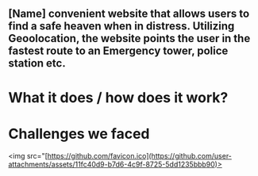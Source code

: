   **[Name]** convenient website that allows users to find a safe heaven when in distress. Utilizing Geoolocation, the website points the user in the fastest route to an Emergency tower, police station etc.
---

# What it does / how does it work?
  

# Challenges we faced
<img src="[https://github.com/favicon.ico](https://github.com/user-attachments/assets/11fc40d9-b7d6-4c9f-8725-5dd1235bbb90)>
